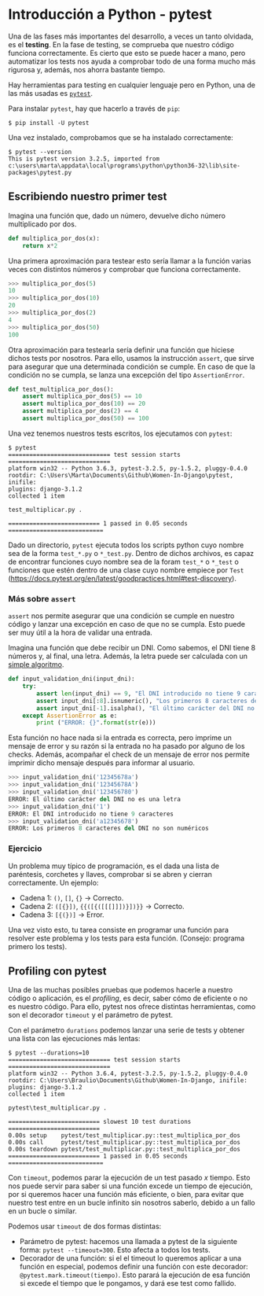 # Introducción a Python - pytest
Una de las fases más importantes del desarrollo, a veces un tanto olvidada, es el __testing__. En la fase de testing, se comprueba que nuestro código funciona correctamente. Es cierto que esto se puede hacer a mano, pero automatizar los tests nos ayuda a comprobar todo de una forma mucho más rigurosa y, además, nos ahorra bastante tiempo.

Hay herramientas para testing en cualquier lenguaje pero en Python, una de las más usadas es [`pytest`](https://docs.pytest.org/en/latest/).

Para instalar `pytest`, hay que hacerlo a través de `pip`:

```shellsession
$ pip install -U pytest
```

Una vez instalado, comprobamos que se ha instalado correctamente:

```shellsession
$ pytest --version
This is pytest version 3.2.5, imported from c:\users\marta\appdata\local\programs\python\python36-32\lib\site-packages\pytest.py
```

## Escribiendo nuestro primer test
Imagina una función que, dado un número, devuelve dicho número multiplicado por dos.

```python
def multiplica_por_dos(x):
    return x*2
```

Una primera aproximación para testear esto sería llamar a la función varias veces con distintos números y comprobar que funciona correctamente.

```python
>>> multiplica_por_dos(5)
10
>>> multiplica_por_dos(10)
20
>>> multiplica_por_dos(2)
4
>>> multiplica_por_dos(50)
100
```

Otra aproximación para testearla sería definir una función que hiciese dichos tests por nosotros. Para ello, usamos la instrucción `assert`, que sirve para asegurar que una determinada condición se cumple. En caso de que la condición no se cumpla, se lanza una excepción del tipo `AssertionError`.

```python
def test_multiplica_por_dos():
    assert multiplica_por_dos(5) == 10
    assert multiplica_por_dos(10) == 20
    assert multiplica_por_dos(2) == 4
    assert multiplica_por_dos(50) == 100
```

Una vez tenemos nuestros tests escritos, los ejecutamos con `pytest`:

```
$ pytest
============================= test session starts =============================
platform win32 -- Python 3.6.3, pytest-3.2.5, py-1.5.2, pluggy-0.4.0
rootdir: C:\Users\Marta\Documents\Github\Women-In-Django\pytest, inifile:
plugins: django-3.1.2
collected 1 item

test_multiplicar.py .

========================== 1 passed in 0.05 seconds ===========================
```

Dado un directorio, `pytest` ejecuta todos los scripts python cuyo nombre sea de la forma `test_*.py` o `*_test.py`. Dentro de dichos archivos, es capaz de encontrar funciones cuyo nombre sea de la foram `test_*` o `*_test` o funciones que estén dentro de una clase cuyo nombre empiece por `Test` (https://docs.pytest.org/en/latest/goodpractices.html#test-discovery).

### Más sobre `assert`
`assert` nos permite asegurar que una condición se cumple en nuestro código y lanzar una excepción en caso de que no se cumpla. Esto puede ser muy útil a la hora de validar una entrada.

Imagina una función que debe recibir un DNI. Como sabemos, el DNI tiene 8 números y, al final, una letra. Además, la letra puede ser calculada con un [simple algoritmo](http://www.interior.gob.es/web/servicios-al-ciudadano/dni/calculo-del-digito-de-control-del-nif-nie).

```python
def input_validation_dni(input_dni):
    try:
        assert len(input_dni) == 9, "El DNI introducido no tiene 9 caracteres"
        assert input_dni[:8].isnumeric(), "Los primeros 8 caracteres del DNI no son numéricos"
        assert input_dni[-1].isalpha(), "El último carácter del DNI no es una letra"
    except AssertionError as e:
        print ("ERROR: {}".format(str(e)))
```

Esta función no hace nada si la entrada es correcta, pero imprime un mensaje de error y su razón si la entrada no ha pasado por alguno de los checks. Además, acompañar el check de un mensaje de error nos permite imprimir dicho mensaje después para informar al usuario.

```python
>>> input_validation_dni('12345678a')
>>> input_validation_dni('12345678A')
>>> input_validation_dni('123456780')
ERROR: El último carácter del DNI no es una letra
>>> input_validation_dni('1')
ERROR: El DNI introducido no tiene 9 caracteres
>>> input_validation_dni('a12345678')
ERROR: Los primeros 8 caracteres del DNI no son numéricos
```

### Ejercicio

Un problema muy típico de programación, es el dada una lista de paréntesis, corchetes y llaves, comprobar si se abren y cierran correctamente. Un ejemplo:
- Cadena 1: `()`, `[]`, `{}` -> Correcto.
- Cadena 2: `([{}])`, `{{([{([[[]]])}])}}` -> Correcto.
- Cadena 3: `[{(})]` -> Error.

Una vez visto esto, tu tarea consiste en programar una función para resolver este problema y los tests para esta función. (Consejo: programa primero los tests).


## Profiling con pytest

Una de las muchas posibles pruebas que podemos hacerle a nuestro código o aplicación, es el _profiling_, es decir, saber cómo de eficiente o no es nuestro código. Para ello, pytest nos ofrece distintas herramientas, como son el decorador `timeout` y el parámetro de pytest.

Con el parámetro `durations` podemos lanzar una serie de tests y obtener una lista con las ejecuciones más lentas:

```
$ pytest --durations=10
============================= test session starts =============================
platform win32 -- Python 3.6.4, pytest-3.2.5, py-1.5.2, pluggy-0.4.0
rootdir: C:\Users\Braulio\Documents\Github\Women-In-Django, inifile:
plugins: django-3.1.2
collected 1 item

pytest\test_multiplicar.py .

========================== slowest 10 test durations ==========================
0.00s setup    pytest/test_multiplicar.py::test_multiplica_por_dos
0.00s call     pytest/test_multiplicar.py::test_multiplica_por_dos
0.00s teardown pytest/test_multiplicar.py::test_multiplica_por_dos
========================== 1 passed in 0.05 seconds ===========================
```

Con `timeout`, podemos parar la ejecución de un test pasado _x_ tiempo. Esto nos puede servir para saber si una función excede un tiempo de ejecución, por si queremos hacer una función más eficiente, o bien, para evitar que nuestro test entre en un bucle infinito sin nosotros saberlo, debido a un fallo en un bucle o similar.

Podemos usar `timeout` de dos formas distintas:
- Parámetro de pytest: hacemos una llamada a pytest de la siguiente forma: `pytest --timeout=300`. Esto afecta a todos los tests.
- Decorador de una función: si el el timeout lo queremos aplicar a una función en especial, podemos definir una función con este decorador: `@pytest.mark.timeout(tiempo)`. Esto parará la ejecución de esa función si excede el tiempo que le pongamos, y dará ese test como fallido.
